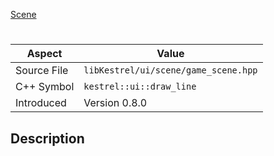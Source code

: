 [Scene](index.md)
# 
| Aspect | Value |
| --- | --- |
| Source File | `libKestrel/ui/scene/game_scene.hpp` |
| C++ Symbol | `kestrel::ui::draw_line` |
| Introduced | Version 0.8.0 |
## Description
